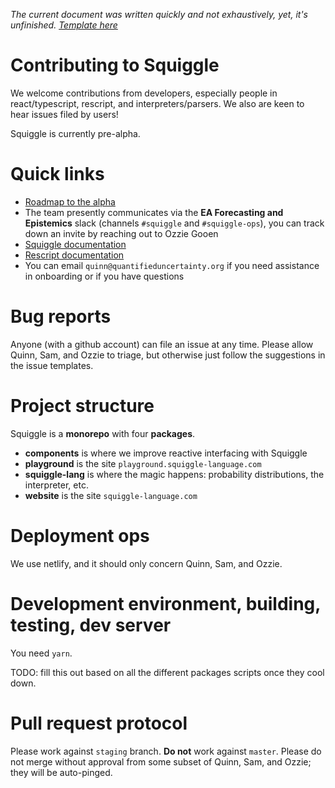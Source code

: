 _The current document was written quickly and not exhaustively, yet, it's unfinished. [Template here](https://mozillascience.github.io/working-open-workshop/contributing/)_

# Contributing to Squiggle

We welcome contributions from developers, especially people in react/typescript, rescript, and interpreters/parsers. We also are keen to hear issues filed by users! 

Squiggle is currently pre-alpha. 

# Quick links

- [Roadmap to the alpha](https://github.com/QURIresearch/squiggle/projects/2)
- The team presently communicates via the **EA Forecasting and Epistemics** slack (channels `#squiggle` and `#squiggle-ops`), you can track down an invite by reaching out to Ozzie Gooen
- [Squiggle documentation](https://www.squiggle-language.com/docs/Language)
- [Rescript documentation](https://rescript-lang.org/docs/manual/latest/introduction)
- You can email `quinn@quantifieduncertainty.org` if you need assistance in onboarding or if you have questions 

# Bug reports

Anyone (with a github account) can file an issue at any time. Please allow Quinn, Sam, and Ozzie to triage, but otherwise just follow the suggestions in the issue templates. 

# Project structure

Squiggle is a **monorepo** with four **packages**. 
- **components** is where we improve reactive interfacing with Squiggle
- **playground** is the site `playground.squiggle-language.com`
- **squiggle-lang** is where the magic happens: probability distributions, the interpreter, etc. 
- **website** is the site `squiggle-language.com`

# Deployment ops

We use netlify, and it should only concern Quinn, Sam, and Ozzie. 

# Development environment, building, testing, dev server

You need `yarn`. 

TODO: fill this out based on all the different packages scripts once they cool down. 

# Pull request protocol

Please work against `staging` branch. **Do not** work against `master`. Please do not merge without approval from some subset of Quinn, Sam, and Ozzie; they will be auto-pinged. 
